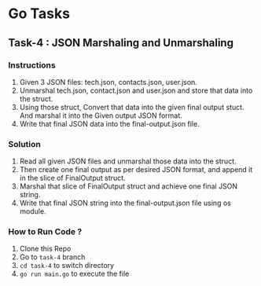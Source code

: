 # Go Tasks

## Task-4 : JSON Marshaling and Unmarshaling

### Instructions

1. Given 3 JSON files: tech.json, contacts.json, user.json.
2. Unmarshal tech.json, contact.json and user.json and store that data into the struct.
3. Using those struct, Convert that data into the given final output stuct. And marshal it into the Given output JSON format.
4. Write that final JSON data into the final-output.json file.

### Solution

1. Read all given JSON files and unmarshal those data into the struct.
2. Then create one final output as per desired JSON format, and append it in the slice of FinalOutput struct.
3. Marshal that slice of FinalOutput struct and achieve one final JSON string.
4. Write that final JSON string into the final-output.json file using os module.

### How to Run Code ?

1. Clone this Repo
2. Go to `task-4` branch
3. `cd task-4` to switch directory
4. `go run main.go` to execute the file